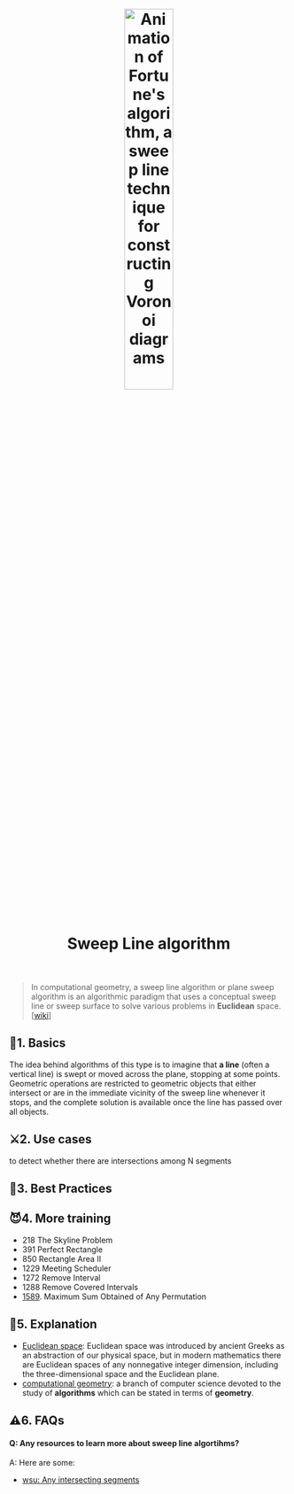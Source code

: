 
<h1 align="center">
<br>
	<a href="https://www.wikiwand.com/en/Sweep_line_algorithm">
  <img src="https://i.imgur.com/6ySsqlQ.gif" alt="Animation of Fortune's algorithm, a sweep line technique for constructing Voronoi diagrams" width=42%">
  </a>
  <br><br>
Sweep Line algorithm
  <br><br>
</h1>

> In computational geometry, a sweep line algorithm or plane sweep algorithm is an algorithmic paradigm that uses a conceptual sweep line or sweep surface to solve various problems in **Euclidean** space. [[wiki](https://www.wikiwand.com/en/Sweep_line_algorithm)]

## 📝1. Basics

The idea behind algorithms of this type is to imagine that **a line** (often a vertical line) is swept or moved across the plane, stopping at some points. Geometric operations are restricted to geometric objects that either intersect or are in the immediate vicinity of the sweep line whenever it stops, and the complete solution is available once the line has passed over all objects.


## ⚔️2. Use cases

 to detect whether there are intersections among N segments


## 🤺3. Best Practices




## 😈4. More training

* 218 The Skyline Problem	 	
* 391 Perfect Rectangle	 	
* 850 Rectangle Area II	 	
* 1229 Meeting Scheduler	
* 1272 Remove Interval
* 1288 Remove Covered Intervals
* [1589](https://leetcode.com/problems/maximum-sum-obtained-of-any-permutation/). Maximum Sum Obtained of Any Permutation



## 💬5. Explanation 

* [Euclidean space](https://www.wikiwand.com/en/Euclidean_space): Euclidean space was introduced by ancient Greeks as an abstraction of our physical space, but in modern mathematics there are Euclidean spaces of any nonnegative integer dimension, including the three-dimensional space and the Euclidean plane.
* [computational geometry](https://www.wikiwand.com/en/Computational_geometry): a branch of computer science devoted to the study of **algorithms** which can be stated in terms of **geometry**.

## ⚠️6. FAQs 

#### Q: Any resources to learn more about sweep line algortihms?

A: Here are some: 

* [wsu: Any intersecting segments
](https://eecs.wsu.edu/~cook/aa/lectures/l25/node10.html)